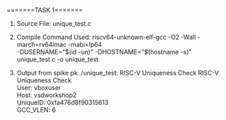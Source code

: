 =======TASK 1=======
1. Source File: unique_test.c

2. Compile Command Used: riscv64-unknown-elf-gcc -O2 -Wall -march=rv64imac -mabi=lp64 \
-DUSERNAME="$(id -un)" -DHOSTNAME="$(hostname -s)" \
unique_test.c -o unique_test

3. Output from spike pk ./unique_test: 
RISC-V Uniqueness Check 
RISC-V Uniqueness Check  
User: vboxuser  
Host: vsdworkshop2  
UniqueID: 0xfa476d8f90315613  
GCC_VLEN: 6  

